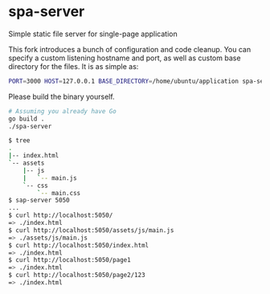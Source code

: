spa-server
==========

Simple static file server for single-page application

This fork introduces a bunch of configuration and code cleanup. You can specify a custom listening hostname and port,
as well as custom base directory for the files. It is as simple as:

```sh
PORT=3000 HOST=127.0.0.1 BASE_DIRECTORY=/home/ubuntu/application spa-server
```

Please build the binary yourself.

```sh
# Assuming you already have Go
go build .
./spa-server
```

```sh
$ tree
.
|-- index.html
`-- assets
    |-- js
    |   `-- main.js
    `-- css
        `-- main.css
$ sap-server 5050
...
$ curl http://localhost:5050/
=> ./index.html
$ curl http://localhost:5050/assets/js/main.js
=> ./assets/js/main.js
$ curl http://localhost:5050/index.html
=> ./index.html
$ curl http://localhost:5050/page1
=> ./index.html
$ curl http://localhost:5050/page2/123
=> ./index.html
```
